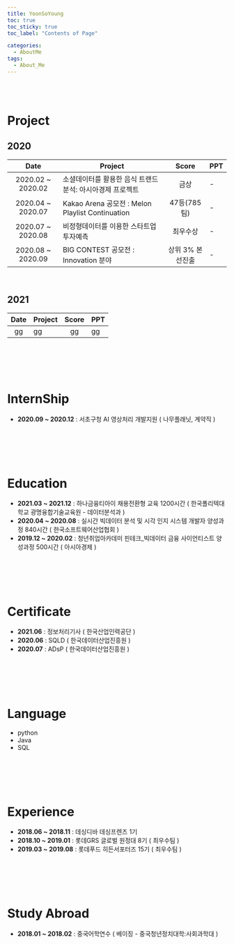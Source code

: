 ```yaml
---
title: YoonSoYoung
toc: true
toc_sticky: true
toc_label: "Contents of Page"

categories:
  - AboutMe
tags:
  - About_Me
---
```


<br><br>

# Project
## 2020

| Date | Project | Score | PPT |
|:---:|---|:---:|---|
| 2020.02 ~ 2020.02 | 소셜데이터를 활용한 음식 트랜드 분석: 아시아경제 프로젝트 | 금상 | - |
| 2020.04 ~ 2020.07 | Kakao Arena 공모전 : Melon Playlist Continuation | 47등(785팀) | - |
| 2020.07 ~ 2020.08 | 비정형데이터를 이용한 스타트업 투자예측 | 최우수상 | - |
| 2020.08 ~ 2020.09 | BIG CONTEST 공모전 : Innovation 분야 | 상위 3% 본선진출 | - |

<br>

## 2021

| Date | Project | Score | PPT |
|:---:|---|:---:|---|
| gg | gg | gg | gg |

<br><br><br><br>

# InternShip
* **2020.09 ~ 2020.12** : 서초구청 AI  영상처리 개발지원 ( 나무플래닛, 계약직 )

<br><br><br><br>

# Education
* **2021.03 ~ 2021.12** : 하나금융티아이 채용전환형 교육 1200시간 ( 한국폴리텍대학교 광명융합기술교육원 - 데이터분석과 )
* **2020.04 ~ 2020.08** : 실시간 빅데이터 분석 및 시각 인지 시스템 개발자 양성과정 840시간 ( 한국소프트웨어산업협회 )
* **2019.12 ~ 2020.02** : 청년취업아카데미 핀테크_빅데이터 금융 사이언티스트 양성과정 500시간 ( 아시아경제 )

<br><br><br><br>

# Certificate
* **2021.06** : 정보처리기사 ( 한국산업인력공단 )
* **2020.06** : SQLD ( 한국데이터산업진흥원 )
* **2020.07** : ADsP ( 한국데이터산업진흥원 )

<br><br><br><br>

# Language
* python
* Java
* SQL

<br><br><br><br>

# Experience
* **2018.06 ~ 2018.11** : 데싱디바 데싱프렌즈 1기
* **2018.10 ~ 2019.01** : 롯데GRS 글로벌 원정대 8기 ( 최우수팀 )
* **2019.03 ~ 2019.08** : 롯데푸드 히든서포터즈 15기 ( 최우수팀 )

<br><br><br><br>

# Study Abroad
* **2018.01 ~ 2018.02** : 중국어학연수 ( 베이징 - 중국청년정치대학:사회과학대 )

<br><br><br><br>
